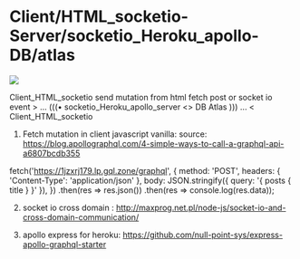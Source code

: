 # Client/HTML_socketio-Server/socketio_Heroku_apollo-DB/atlas

<img src="https://user-images.githubusercontent.com/25323947/72561042-48fc1d80-3876-11ea-8217-3b733d8d3876.png">

Client_HTML_socketio send mutation from html fetch post or socket io event > ... (((• socketio_Heroku_apollo_server <> DB Atlas ))) ... < Client_HTML_socketio

1. Fetch mutation in client javascript vanilla: source: https://blog.apollographql.com/4-simple-ways-to-call-a-graphql-api-a6807bcdb355

fetch('https://1jzxrj179.lp.gql.zone/graphql', {
  method: 'POST',
  headers: { 'Content-Type': 'application/json' },
  body: JSON.stringify({ query: '{ posts { title } }' }),
})
  .then(res => res.json())
  .then(res => console.log(res.data));

2. socket io cross domain : http://maxprog.net.pl/node-js/socket-io-and-cross-domain-communication/

3. apollo express for heroku: https://github.com/null-point-sys/express-apollo-graphql-starter



